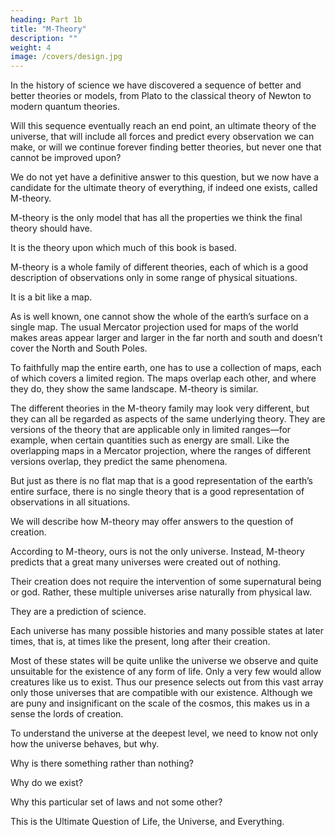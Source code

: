 ```yaml
---
heading: Part 1b
title: "M-Theory"
description: ""
weight: 4
image: /covers/design.jpg
---
```



In the history of science we have discovered a sequence of better and better theories or models,
from Plato to the classical theory of Newton to modern quantum theories. 

Will this sequence eventually reach an end point, an ultimate theory of the universe, that will include all forces and predict every observation we can make, or will we continue forever finding better theories, but never one that cannot be improved upon? 

We do not yet have a definitive answer to this question, but we now have a candidate for the ultimate theory of everything, if indeed one exists, called M-theory. 

M-theory is the only model that has all the properties we think the final theory should have.

It is the theory upon which much of this book is based.

M-theory is a whole family of different theories, each of which is a good description of observations only in some range of physical situations. 

It is a bit like a map. 

As is well known, one cannot show the whole of the earth’s surface on a single map. The
usual Mercator projection used for maps of the world makes areas appear larger and larger in the
far north and south and doesn’t cover the North and South Poles. 

To faithfully map the entire earth, one has to use a collection of maps, each of which covers a limited region. The maps overlap each other, and where they do, they show the same landscape. M-theory is similar. 

The different theories in the M-theory family may look very different, but they can all be regarded as aspects of the same underlying theory. They are versions of the theory that are applicable only in limited ranges—for example, when certain quantities such as energy are small. Like the overlapping maps in a Mercator projection, where the ranges of different versions overlap, they predict the same phenomena. 

But just as there is no flat map that is a good representation of the earth’s entire surface, there is no single theory that is a good representation of observations in all situations.

We will describe how M-theory may offer answers to the question of creation. 

According to M-theory, ours is not the only universe. Instead, M-theory predicts that a great many universes were created out of nothing. 

Their creation does not require the intervention of some supernatural being or god. Rather, these multiple universes arise naturally from physical law. 

They are a prediction of science. 

Each universe has many possible histories and many possible states at later times, that is, at times like the present, long after their creation. 

Most of these states will be quite unlike the universe we observe and quite unsuitable for the existence of any form of life. Only a very few would allow creatures like us to exist. Thus our presence selects out from this vast array only those universes that are compatible with our existence. Although we are puny and insignificant on the scale of the cosmos, this makes us in a sense the lords of creation.

To understand the universe at the deepest level, we need to know not only how the universe behaves, but why.

Why is there something rather than nothing?

Why do we exist?

Why this particular set of laws and not some other?

This is the Ultimate Question of Life, the Universe, and Everything. 

<!-- We shall attempt to answer it
in this book. Unlike the answer given in The Hitchhiker’s Guide to the Galaxy, ours won’t be
simply “42.” -->
